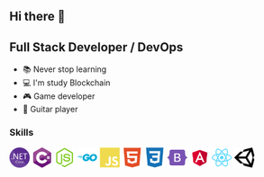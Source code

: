 <h2>Hi there 👋 </h2> 

Full Stack Developer / DevOps
---------

- :books: Never stop learning
- :computer: I'm study Blockchain
- :video_game: Game developer
- :guitar: Guitar player

### Skills
<p align="left">
  <img src="https://raw.githubusercontent.com/renatodans/renatodans/main/netcore.svg" width="36" height="36" alt="NetCore" />
  <img src="https://raw.githubusercontent.com/renatodans/renatodans/main/c.svg" width="36" height="36" alt="CSharp" />
  <img src="https://raw.githubusercontent.com/renatodans/renatodans/main/nodejs.svg" width="36" height="36" alt="NodeJS" />
  <img src="https://raw.githubusercontent.com/renatodans/renatodans/main/go.svg" width="36" height="36" alt="Go" />
  <img src="https://raw.githubusercontent.com/renatodans/renatodans/main/javascript.svg" width="36" height="36" alt="javascript" />
  <img src="https://raw.githubusercontent.com/renatodans/renatodans/main/html5.svg" width="36" height="36" alt="html5" />
  <img src="https://raw.githubusercontent.com/renatodans/renatodans/main/css3.svg" width="36" height="36" alt="css3" />
  <img src="https://raw.githubusercontent.com/renatodans/renatodans/main/bootstrap.svg" width="36" height="36" alt="Bootstrap" />
  <img src="https://raw.githubusercontent.com/renatodans/renatodans/main/angular.svg" width="36" height="36" alt="Angular" />
  <img src="https://raw.githubusercontent.com/renatodans/renatodans/main/reactjs.svg" width="36" height="36" alt="ReactJs" />
  <img src="https://raw.githubusercontent.com/renatodans/renatodans/main/unity3d.svg" width="36" height="36" alt="Unity3d" />
</p>
